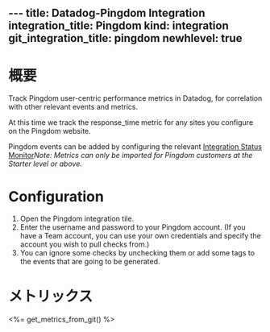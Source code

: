 --- title: Datadog-Pingdom Integration integration_title: Pingdom kind: integration git_integration_title: pingdom
newhlevel: true
---

# 概要

Track Pingdom user-centric performance metrics in Datadog, for correlation with other relevant events and metrics.

At this time we track the response_time metric for any sites you configure on the Pingdom website.

Pingdom events can be added by configuring the relevant [Integration Status Monitor](https://app.datadoghq.com/monitors#create/integration)*Note: Metrics can only be imported for Pingdom customers at the Starter level or above.*

# Configuration

1.  Open the Pingdom integration tile.
1.  Enter the username and password to your Pingdom account. (If you have a Team account, you can use your own credentials and specify the account you wish to pull checks from.)
1.  You can ignore some checks by unchecking them or add some tags to the events that are going to be generated.

# メトリックス

<%= get_metrics_from_git() %>


